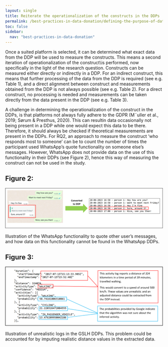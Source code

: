 ```yaml
---
layout: single
title: Reiterate the operationalization of the constructs in the DDPs
permalink: /best-practices-in-data-donation/defining-the-purpose-of-data-donation-in-the-study/reiterate-the-operationalization-of-the-constructs-in-the-DDPs
toc: false
sidebar:
  nav: "best-practices-in-data-donation"
---
```


Once a suited platform is selected, it can be determined what exact data from the DDP will be used to measure the constructs. This means a second iteration of operationalization of the construct\is performed, now specifically in the light of the research question. Constructs can be measured either directly or indirectly in a DDP. For an indirect construct, this means that further processing of the data from the DDP is required (see e.g. Table 1), and a direct alignment between construct and measurements obtained from the DDP is not always possible (see e.g. Table 2). For a direct construct, no processing is needed and measurements can be taken directly from the data present in the DDP (see e.g. Table 3).

A challenge in determining the operationalization of the construct in the DDPs, is that platforms not always fully adhere to the GDPR (M¨uller et al., 2019; Sørum & Presthus, 2020). This can resultin data occasionally not being present in a DDP while one would expect this data to be there. Therefore, it should always be checked if theoretical measurements are present in the DDPs. For RQ2, an approach to measure the construct ‘who responds most to someone’ can be to count the number of times the participant used WhatsApp’s quote functionality on someone else’s messages. However, WhatsApp does not provide data on the use of this functionality in their DDPs (see Figure 2), hence this way of measuring the construct can not be used in the study.

## Figure 2:
![Figure 2: Illustration of the WhatsApp functionality to quote other user’s messages, and how data on this functionality cannot be found in the WhatsApp DDPs.](/assets/images/about/WhatsApp_quoting_figure_v2.png)


Illustration of the WhatsApp functionality to quote other user’s messages, and how data on this functionality cannot be found in the WhatsApp DDPs.


## Figure 3:
![Figure 3: Illustration of unrealistic logs in the GSLH DDPs. This problem could be accounted for by imputing realistic distance values in the extracted data.](/assets/images/about/GSLH_error_figure_v4.png)


Illustration of unrealistic logs in the GSLH DDPs. This problem could be accounted for by imputing realistic distance values in the extracted data.